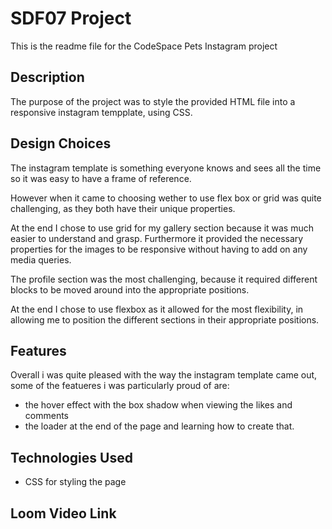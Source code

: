 # SDF07 Project

This is the readme file for the CodeSpace Pets Instagram project 

## Description

The purpose of the project was to style the provided HTML file into a responsive instagram tempplate, using CSS. 

## Design Choices 

The instagram template is something everyone knows and sees all the time so it was easy to have a frame of reference. 

However when it came to choosing wether to use flex box or grid was quite challenging, as they both have their unique properties. 

At the end I chose to use grid for my gallery section because it was much easier to understand and grasp. Furthermore it provided the necessary properties for the images to be responsive without having to add on any media queries. 

The profile section was the most challenging, because it required different blocks to be moved around into the appropriate positions. 

At the end I chose to use flexbox as it allowed for the most flexibility, in allowing me to position the different sections in their appropriate positions. 

## Features 

Overall i was quite pleased with the way the instagram template came out, some of the featueres i was particularly proud of are: 

* the hover effect with the box shadow when viewing the likes and comments  
* the loader at the end of the page and learning how to create that. 

## Technologies Used 

* CSS for styling the page 

## Loom Video Link 
